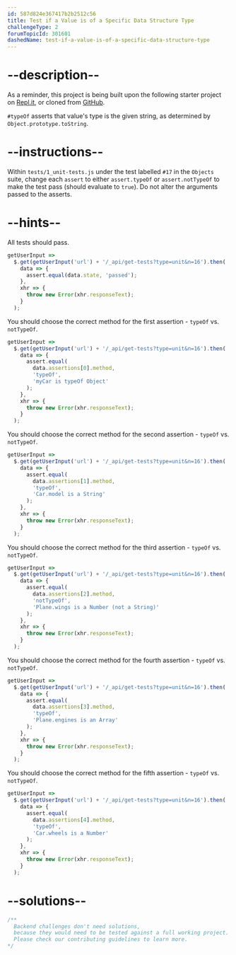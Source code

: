 ```yaml
---
id: 587d824e367417b2b2512c56
title: Test if a Value is of a Specific Data Structure Type
challengeType: 2
forumTopicId: 301601
dashedName: test-if-a-value-is-of-a-specific-data-structure-type
---
```


# --description--

As a reminder, this project is being built upon the following starter project on [Repl.it](https://repl.it/github/freeCodeCamp/boilerplate-mochachai), or cloned from [GitHub](https://github.com/freeCodeCamp/boilerplate-mochachai/).

`#typeOf` asserts that value's type is the given string, as determined by `Object.prototype.toString`.

# --instructions--

Within `tests/1_unit-tests.js` under the test labelled `#17` in the `Objects` suite, change each `assert` to either `assert.typeOf` or `assert.notTypeOf` to make the test pass (should evaluate to `true`). Do not alter the arguments passed to the asserts.

# --hints--

All tests should pass.

```js
getUserInput =>
  $.get(getUserInput('url') + '/_api/get-tests?type=unit&n=16').then(
    data => {
      assert.equal(data.state, 'passed');
    },
    xhr => {
      throw new Error(xhr.responseText);
    }
  );
```

You should choose the correct method for the first assertion - `typeOf` vs. `notTypeOf`.

```js
getUserInput =>
  $.get(getUserInput('url') + '/_api/get-tests?type=unit&n=16').then(
    data => {
      assert.equal(
        data.assertions[0].method,
        'typeOf',
        'myCar is typeOf Object'
      );
    },
    xhr => {
      throw new Error(xhr.responseText);
    }
  );
```

You should choose the correct method for the second assertion - `typeOf` vs. `notTypeOf`.

```js
getUserInput =>
  $.get(getUserInput('url') + '/_api/get-tests?type=unit&n=16').then(
    data => {
      assert.equal(
        data.assertions[1].method,
        'typeOf',
        'Car.model is a String'
      );
    },
    xhr => {
      throw new Error(xhr.responseText);
    }
  );
```

You should choose the correct method for the third assertion - `typeOf` vs. `notTypeOf`.

```js
getUserInput =>
  $.get(getUserInput('url') + '/_api/get-tests?type=unit&n=16').then(
    data => {
      assert.equal(
        data.assertions[2].method,
        'notTypeOf',
        'Plane.wings is a Number (not a String)'
      );
    },
    xhr => {
      throw new Error(xhr.responseText);
    }
  );
```

You should choose the correct method for the fourth assertion - `typeOf` vs. `notTypeOf`.

```js
getUserInput =>
  $.get(getUserInput('url') + '/_api/get-tests?type=unit&n=16').then(
    data => {
      assert.equal(
        data.assertions[3].method,
        'typeOf',
        'Plane.engines is an Array'
      );
    },
    xhr => {
      throw new Error(xhr.responseText);
    }
  );
```

You should choose the correct method for the fifth assertion - `typeOf` vs. `notTypeOf`.

```js
getUserInput =>
  $.get(getUserInput('url') + '/_api/get-tests?type=unit&n=16').then(
    data => {
      assert.equal(
        data.assertions[4].method,
        'typeOf',
        'Car.wheels is a Number'
      );
    },
    xhr => {
      throw new Error(xhr.responseText);
    }
  );
```

# --solutions--

```js
/**
  Backend challenges don't need solutions, 
  because they would need to be tested against a full working project. 
  Please check our contributing guidelines to learn more.
*/
```
